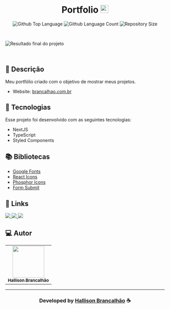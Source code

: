 <h1 align="center">
  Portfolio <img width="25px" src="https://raw.githubusercontent.com/hallisonbrancalhao/Portifolio/ff228f4679c0a881902d09cfd4ea4e203eb07417/public/icon.svg"/>
</h1>

 <p align="center">
  <img alt="Github Top Language" src="https://img.shields.io/github/languages/top/EvanderInacio/Portfolio?color=00FFFB">
  <img alt="Github Language Count" src="https://img.shields.io/github/languages/count/EvanderInacio/Portfolio?color=00FFFB">
  <img alt="Repository Size" src="https://img.shields.io/github/repo-size/EvanderInacio/Portfolio?color=00FFFB">
</p>

<br>

![Resultado final do projeto](https://raw.githubusercontent.com/hallisonbrancalhao/Portifolio/master/public/ogimage.png)

<br>

## 📝 Descrição

Meu portfólio criado com o objetivo de mostrar meus projetos.

- Website: [brancalhao.com.br](https://brancalhao.com.br/)

## 🚀 Tecnologias

Esse projeto foi desenvolvido com as seguintes tecnologias:

- NextJS
- TypeScript
- Styled Components

## 📚 Bibliotecas

- [Google Fonts](https://fonts.google.com/)
- [React Icons](https://react-icons.github.io/react-icons/)
- [Phosphor Icons](https://phosphoricons.com/)
- [Form Submit](https://formsubmit.co/)

## 🔗 Links

<p align="left">

 <a href="https://www.linkedin.com/in/hallisonbrancalhao" alt="Linkedin">
  <img src="https://img.shields.io/badge/-Linkedin-000?style=for-the-badge&logo=Linkedin&logoColor=0A66C2&link=https://www.linkedin.com/in/evander-inacio"/> 
 </a>
  
 <a href="https://www.facebook.com/hallisonbrancalhao" alt="Facebook">
  <img src="https://img.shields.io/badge/-Facebook-000?style=for-the-badge&logo=Facebook&logoColor=000dff&link=https://www.facebook.com/evandder.lopes"/> 
 </a>

 <a href="https://brancalhao.com.br" alt="Portfolio">
  <img src="https://img.shields.io/badge/my_portfolio-000?style=for-the-badge&logo=ko-fi&logoColor=FFF&link=https://www.evanderinacio.com/"/>
 </a>

 </p>
 
## 💻 Autor<br>
<table>
  <tr>
    <td align="center">
      <a href="https://github.com/hallisonbrancalhao">
        <img src="https://avatars.githubusercontent.com/u/98134774?v=4" width="100px;" /><br>
        <sub>
          <b>Hallison Brancalhão</b>
        </sub>
      </a>
    </td>
  </tr>
</table>

---

  <h3 align="center"> Developed by <a href="https://www.linkedin.com/in/hallisonbrancalhao/">Hallison Brancalhão</a> ☕</h3>
